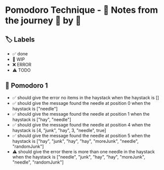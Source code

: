 # Pomodoro Technique - 📝 Notes from the journey 🍅 by 🍅

## 🏷️ Labels

- ✅ done
- 🚧 WIP
- ❌ ERROR
- ⚠ TODO

## 🍅 Pomodoro 1

- ✅ should give the error no items in the haystack when the haystack is []
- ✅ should give the message found the needle at position 0 when the haystack is ["needle"]
- ✅ should give the message found the needle at position 1 when the haystack is ["hay", "needle"]
- ✅ should give the message found the needle at position 4 when the haystack is [4, "junk", "hay", 3, "needle", true]
- ✅ should give the message found the needle at position 5 when the haystack is ["hay", "junk", "hay", "hay", "moreJunk", "needle", "randomJunk"]
- ⚠ should give the error there is more than one needle in the haystack when the haystack is ["needle", "junk", "hay", "hay", "moreJunk", "needle", "randomJunk"]
